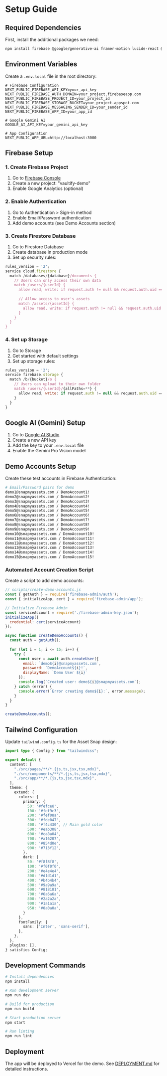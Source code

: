 # Setup Guide

## Required Dependencies

First, install the additional packages we need:

```bash
npm install firebase @google/generative-ai framer-motion lucide-react @headlessui/react class-variance-authority clsx tailwind-merge
```

## Environment Variables

Create a `.env.local` file in the root directory:

```env
# Firebase Configuration
NEXT_PUBLIC_FIREBASE_API_KEY=your_api_key
NEXT_PUBLIC_FIREBASE_AUTH_DOMAIN=your_project.firebaseapp.com
NEXT_PUBLIC_FIREBASE_PROJECT_ID=your_project_id
NEXT_PUBLIC_FIREBASE_STORAGE_BUCKET=your_project.appspot.com
NEXT_PUBLIC_FIREBASE_MESSAGING_SENDER_ID=your_sender_id
NEXT_PUBLIC_FIREBASE_APP_ID=your_app_id

# Google Gemini AI
GOOGLE_AI_API_KEY=your_gemini_api_key

# App Configuration
NEXT_PUBLIC_APP_URL=http://localhost:3000
```

## Firebase Setup

### 1. Create Firebase Project
1. Go to [Firebase Console](https://console.firebase.google.com/)
2. Create a new project: "vaultify-demo"
3. Enable Google Analytics (optional)

### 2. Enable Authentication
1. Go to Authentication > Sign-in method
2. Enable Email/Password authentication
3. Add demo accounts (see Demo Accounts section)

### 3. Create Firestore Database
1. Go to Firestore Database
2. Create database in production mode
3. Set up security rules:

```javascript
rules_version = '2';
service cloud.firestore {
  match /databases/{database}/documents {
    // Users can only access their own data
    match /users/{userId} {
      allow read, write: if request.auth != null && request.auth.uid == userId;
      
      // Allow access to user's assets
      match /assets/{assetId} {
        allow read, write: if request.auth != null && request.auth.uid == userId;
      }
    }
  }
}
```

### 4. Set up Storage
1. Go to Storage
2. Get started with default settings
3. Set up storage rules:

```javascript
rules_version = '2';
service firebase.storage {
  match /b/{bucket}/o {
    // Users can upload to their own folder
    match /users/{userId}/{allPaths=**} {
      allow read, write: if request.auth != null && request.auth.uid == userId;
    }
  }
}
```

## Google AI (Gemini) Setup

1. Go to [Google AI Studio](https://aistudio.google.com/)
2. Create a new API key
3. Add the key to your `.env.local` file
4. Enable the Gemini Pro Vision model

## Demo Accounts Setup

Create these test accounts in Firebase Authentication:

```bash
# Email/Password pairs for demo
demo1@snapmyassets.com / DemoAccount1!
demo2@snapmyassets.com / DemoAccount2!
demo3@snapmyassets.com / DemoAccount3!
demo4@snapmyassets.com / DemoAccount4!
demo5@snapmyassets.com / DemoAccount5!
demo6@snapmyassets.com / DemoAccount6!
demo7@snapmyassets.com / DemoAccount7!
demo8@snapmyassets.com / DemoAccount8!
demo9@snapmyassets.com / DemoAccount9!
demo10@snapmyassets.com / DemoAccount10!
demo11@snapmyassets.com / DemoAccount11!
demo12@snapmyassets.com / DemoAccount12!
demo13@snapmyassets.com / DemoAccount13!
demo14@snapmyassets.com / DemoAccount14!
demo15@snapmyassets.com / DemoAccount15!
```

### Automated Account Creation Script

Create a script to add demo accounts:

```javascript
// scripts/create-demo-accounts.js
const { getAuth } = require('firebase-admin/auth');
const { initializeApp, cert } = require('firebase-admin/app');

// Initialize Firebase Admin
const serviceAccount = require('./firebase-admin-key.json');
initializeApp({
  credential: cert(serviceAccount)
});

async function createDemoAccounts() {
  const auth = getAuth();
  
  for (let i = 1; i <= 15; i++) {
    try {
      const user = await auth.createUser({
        email: `demo${i}@snapmyassets.com`,
        password: `DemoAccount${i}!`,
        displayName: `Demo User ${i}`
      });
      console.log(`Created user: demo${i}@snapmyassets.com`);
    } catch (error) {
      console.error(`Error creating demo${i}:`, error.message);
    }
  }
}

createDemoAccounts();
```

## Tailwind Configuration

Update `tailwind.config.ts` for the Asset Snap design:

```typescript
import type { Config } from "tailwindcss";

export default {
  content: [
    "./src/pages/**/*.{js,ts,jsx,tsx,mdx}",
    "./src/components/**/*.{js,ts,jsx,tsx,mdx}",
    "./src/app/**/*.{js,ts,jsx,tsx,mdx}",
  ],
  theme: {
    extend: {
      colors: {
        primary: {
          50: '#fefce8',
          100: '#fef9c3',
          200: '#fef08a',
          300: '#fde047',
          400: '#f4c430', // Main gold color
          500: '#eab308',
          600: '#ca8a04',
          700: '#a16207',
          800: '#854d0e',
          900: '#713f12',
        },
        dark: {
          50: '#f8f8f8',
          100: '#f0f0f0',
          200: '#e4e4e4',
          300: '#d1d1d1',
          400: '#b4b4b4',
          500: '#9a9a9a',
          600: '#818181',
          700: '#6a6a6a',
          800: '#2a2a2a',
          900: '#1a1a1a',
          950: '#0a0a0a',
        }
      },
      fontFamily: {
        sans: ['Inter', 'sans-serif'],
      },
    },
  },
  plugins: [],
} satisfies Config;
```

## Development Commands

```bash
# Install dependencies
npm install

# Run development server
npm run dev

# Build for production
npm run build

# Start production server
npm start

# Run linting
npm run lint
```

## Deployment

The app will be deployed to Vercel for the demo. See [DEPLOYMENT.md](./DEPLOYMENT.md) for detailed instructions.
